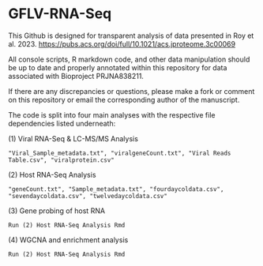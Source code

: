 # GFLV-RNA-Seq

This Github is designed for transparent analysis of data presented in Roy et al. 2023. 
https://pubs.acs.org/doi/full/10.1021/acs.jproteome.3c00069 

All console scripts, R markdown code, and other data manipulation should be up to date and properly annotated within this repository for data associated with Bioproject PRJNA838211.

If there are any discrepancies or questions, please make a fork or comment on this repository or email the corresponding author of the manuscript.

The code is split into four main analyses with the respective file dependencies listed underneath: 

(1) Viral RNA-Seq & LC-MS/MS Analysis

    "Viral_Sample_metadata.txt", "viralgeneCount.txt", "Viral Reads Table.csv", "viralprotein.csv"
    
(2) Host RNA-Seq Analysis

    "geneCount.txt", "Sample_metadata.txt", "fourdaycoldata.csv", "sevendaycoldata.csv", "twelvedaycoldata.csv"
    
(3) Gene probing of host RNA

    Run (2) Host RNA-Seq Analysis Rmd

(4) WGCNA and enrichment analysis

    Run (2) Host RNA-Seq Analysis Rmd
